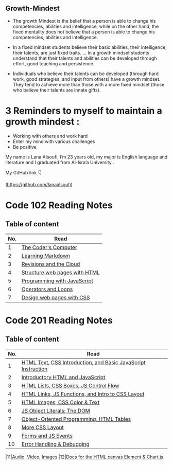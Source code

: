 
## Growth-Mindest
 * The growth Mindest is the belief that a person is able to change his competencies, abilities and intelligence, while on the other hand, the fixed mentality does not believe that a person is able to change his competencies, abilities and intelligence.

* In a fixed mindset students believe their basic abilities, their intelligence, their talents, are just fixed traits. ... In a growth mindset students understand that their talents and abilities can be developed through effort, good teaching and persistence.

* Individuals who believe their talents can be developed (through hard work, good strategies, and input from others) have a growth mindset. They tend to achieve more than those with a more fixed mindset (those who believe their talents are innate gifts).

# 3 Reminders to myself to maintain a growth mindest :
- Working with others and work hard 
- Enter my mind with various challenges 
- Be positive 

My name is Lana Alsoufi, I’m 23 years old,  my major is English language and literature and I graduated from Al-Isra’a University .

My GitHub link :point_down:

(https://github.com/lanaalsoufi)


# Code 102 Reading Notes
## Table of content 
|No.|Read|
|---|---|
|1|[The Coder's Computer](read1.md)
|2|[Learning Markdown](read2a.md)
|3|[Revisions and the Cloud](read2b.md)
|4|[Structure web pages with HTML](read3.md)
|5|[Programming with JavaScript](read4.md)
|6|[Operators and Loops](read5.md)
|7|[Design web pages with CSS](read6.md)


# Code 201 Reading Notes
## Table of content 
|No.|Read|
|---|---|
|1|[HTML Text, CSS Introduction, and Basic JavaScript Instruction](class-01.md)
|2|[Introductory HTML and JavaScript](class-02.md)
|3|[HTML Lists, CSS Boxes, JS Control Flow](class-03.md)
|4|[HTML Links, JS Functions, and Intro to CSS Layout](class-04.md)
|5|[HTML Images; CSS Color & Text](class-05.md)
|6|[JS Object Literals; The DOM](class-06.md)
|7|[Object-Oriented Programming, HTML Tables](class-07.md)
|8|[More CSS Layout](class-08.md)
|9|[Forms and JS Events](class-09.md)
|10|[Error Handling & Debugging](class-10.md)

|11|[Audio, Video, Images](class-11.md)
|12|[Docs for the HTML canvas Element & Chart.js](class-12.md)